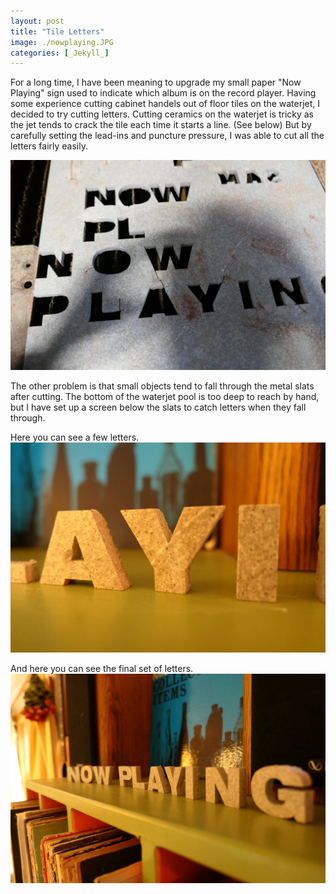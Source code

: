 ```yaml
---
layout: post
title: "Tile Letters"
image: ./nowplaying.JPG
categories: [_Jekyll_]
---
```


For a long time, I have been meaning to upgrade my small paper "Now Playing" sign used to indicate which album is on the record player. Having some experience cutting cabinet handels out of floor tiles on the waterjet, I decided to try cutting letters. Cutting ceramics on the waterjet is tricky as the jet tends to crack the tile each time it starts a line. (See below) But by  carefully setting the lead-ins and puncture pressure, I was able to cut all the letters fairly easily. 

![lettersinjet](./lettersinwaterjet.JPG)

The other problem is that small objects tend to fall through the metal slats after cutting. The bottom of the waterjet pool is too deep to reach by hand, but I have set up a screen below the slats to catch letters when they fall through. 

Here you can see a few letters.
![lettersinjet](./tileletters.JPG)

And here you can see the final set of letters.
![lettersinjet](./nowplaying.JPG)
